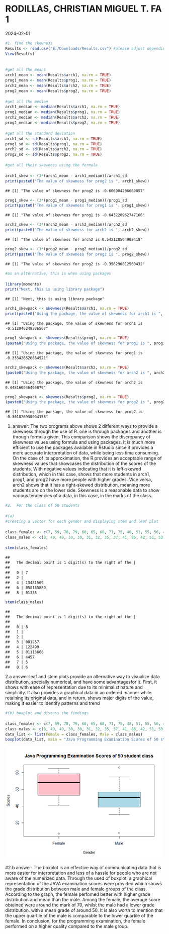 RODILLAS, CHRISTIAN MIGUEL T. FA 1
================
2024-02-01

``` r
#1. find the skewness
Results <- read.csv("E:/Downloads/Results.csv") #please adjust depending on the file name and location
View(Results)


#get all the means 
arch1_mean <- mean(Results$arch1, na.rm = TRUE)
prog1_mean <- mean(Results$prog1, na.rm = TRUE)
arch2_mean <- mean(Results$arch2, na.rm = TRUE)
prog2_mean <- mean(Results$prog2, na.rm = TRUE)

#get all the median
arch1_median <- median(Results$arch1, na.rm = TRUE)
prog1_median <- median(Results$prog1, na.rm = TRUE)
arch2_median <- median(Results$arch2, na.rm = TRUE)
prog2_median <- median(Results$prog2, na.rm = TRUE)

#get all the standard deviation
arch1_sd <- sd(Results$arch1, na.rm = TRUE)
prog1_sd <- sd(Results$prog1, na.rm = TRUE)
arch2_sd <- sd(Results$arch2, na.rm = TRUE)
prog2_sd <- sd(Results$prog2, na.rm = TRUE)

#get all their skewness using the formula 

arch1_skew <- (3*(arch1_mean - arch1_median))/arch1_sd
print(paste0("The value of skewness for prog2 is ", arch1_skew))
```

    ## [1] "The value of skewness for prog2 is -0.606904206669057"

``` r
prog1_skew <- (3*(prog1_mean - prog1_median))/prog1_sd
print(paste0("The value of skewness for prog1 is ", prog1_skew))
```

    ## [1] "The value of skewness for prog1 is -0.643228962747166"

``` r
arch2_skew <- (3*(arch2_mean - arch2_median))/arch2_sd
print(paste0("The value of skewness for arch2 is ", arch2_skew))
```

    ## [1] "The value of skewness for arch2 is 0.542128564908418"

``` r
prog2_skew <- (3*(prog2_mean - prog2_median))/prog2_sd
print(paste0("The value of skewness for prog2 is ", prog2_skew))
```

    ## [1] "The value of skewness for prog2 is -0.356290812560432"

``` r
#as an alternative, this is when using packages

library(moments)
print("Next, this is using library package")
```

    ## [1] "Next, this is using library package"

``` r
arch1_skewpack <- skewness(Results$arch1, na.rm = TRUE)
print(paste0("Using the package, the value of skewness for arch1 is ", arch1_skewpack))
```

    ## [1] "Using the package, the value of skewness for arch1 is -0.512946249306507"

``` r
prog1_skewpack <- skewness(Results$prog1, na.rm = TRUE)
(paste0("Using the package, the value of skewness for prog1 is ", prog1_skewpack))
```

    ## [1] "Using the package, the value of skewness for prog1 is -0.333426526864521"

``` r
arch2_skewpack <- skewness(Results$arch2, na.rm = TRUE)
(paste0("Using the package, the value of skewness for arch2 is ", arch2_skewpack))
```

    ## [1] "Using the package, the value of skewness for arch2 is 0.448160046465879"

``` r
prog2_skewpack <- skewness(Results$prog2, na.rm = TRUE)
(paste0("Using the package, the value of skewness for prog2 is ", prog2_skewpack))
```

    ## [1] "Using the package, the value of skewness for prog2 is -0.301826930004153"

1.  answer: The two programs above shows 2 different ways to provide a
    skewness through the use of R. one is through packages and another
    is through formula given. This comparison shows the discrepancy of
    skewness values using formula and using packages. It is much more
    efficient to use the packages available in Rstudio since it provides
    a more accurate interpretation of data, while being less time
    consuming. On the case of its approximation, the R provides an
    acceptable range of skewness values that showcases the distribution
    of the scores of the students. With negative values indicating that
    it is left-skewed distribution, which in this case, shows that more
    students in arch1, prog1, and prog2 have more people with higher
    grades. Vice versa, arch2 shows that it has a right-skewed
    distribution, meaning more students are on the lower side. Skewness
    is a reasonable data to show various tendencies of a data, in this
    case, in the marks of the class.

``` r
#2.  For the class of 50 students

#(a)
#creating a vector for each gender and displaying stem and leaf plot

class_females <- c(7, 59, 78, 79, 60, 65, 68, 71, 75, 48, 51, 55, 56, 41, 43, 44, 75, 78, 80, 81, 83, 83, 85)
class_males <- c(8, 49, 49, 30, 30, 31, 32, 35, 37, 41, 86, 42, 51, 53, 56,42, 44, 50, 51, 65, 67, 51, 56, 58, 64, 64, 75)

stem(class_females)
```

    ## 
    ##   The decimal point is 1 digit(s) to the right of the |
    ## 
    ##   0 | 7
    ##   2 | 
    ##   4 | 13481569
    ##   6 | 058155889
    ##   8 | 01335

``` r
stem(class_males)
```

    ## 
    ##   The decimal point is 1 digit(s) to the right of the |
    ## 
    ##   0 | 8
    ##   1 | 
    ##   2 | 
    ##   3 | 001257
    ##   4 | 122499
    ##   5 | 01113668
    ##   6 | 4457
    ##   7 | 5
    ##   8 | 6

2.a answer:leaf and stem plots provide an alternative way to visualize data
distribution, specially numerical, and have some advantagesfor it.
First, it shows with ease of representation due to its minimalist nature
and simplicity. It also provides a graphical data in an ordered manner
while retaining its original data, and in return, shows major digits of
the value, making it easier to identify patterns and trend

``` r
#(b) boxplot and discuss the findings

class_females <- c(7, 59, 78, 79, 60, 65, 68, 71, 75, 48, 51, 55, 56, 41, 43, 44, 75, 78, 80, 81, 83, 83, 85)
class_males <- c(8, 49, 49, 30, 30, 31, 32, 35, 37, 41, 86, 42, 51, 53, 56,42, 44, 50, 51, 65, 67, 51, 56, 58, 64, 64, 75)
data_list <- list(Female = class_females, Male = class_males)
boxplot(data_list, main = "Java Programming Examination Scores of 50 student class", col = c("pink", "lightblue"), xlab="Gender", ylab="Scores", border="black", boxwex = 0.7)
```

![](RODILLAS_CHRISTIAN-MIGUEL-T.-FA1_files/figure-gfm/unnamed-chunk-3-1.png)<!-- -->


#2.b answer: The boxplot is an effective way of communicating data that is more easier for interpretation and less of a hassle for people who are not aware of the numerized data. Through the used of boxplot, a graphical representation of the JAVA examination scores were provided which shows the grade distribution between male and female groups of the class. According to the graph, the female perfomed better with higher grade distribution and mean than the male. Among the female, the average score obtained were around the mark of 70, whilst the male had a lower grade distribution. with a mean grade of around 50. It is also worth to mention that the upper quartile of the male is comparable to the lower quartile of the female. In conclusion, for the programming examination, the female performed on a higher quality compared to the male group. 
